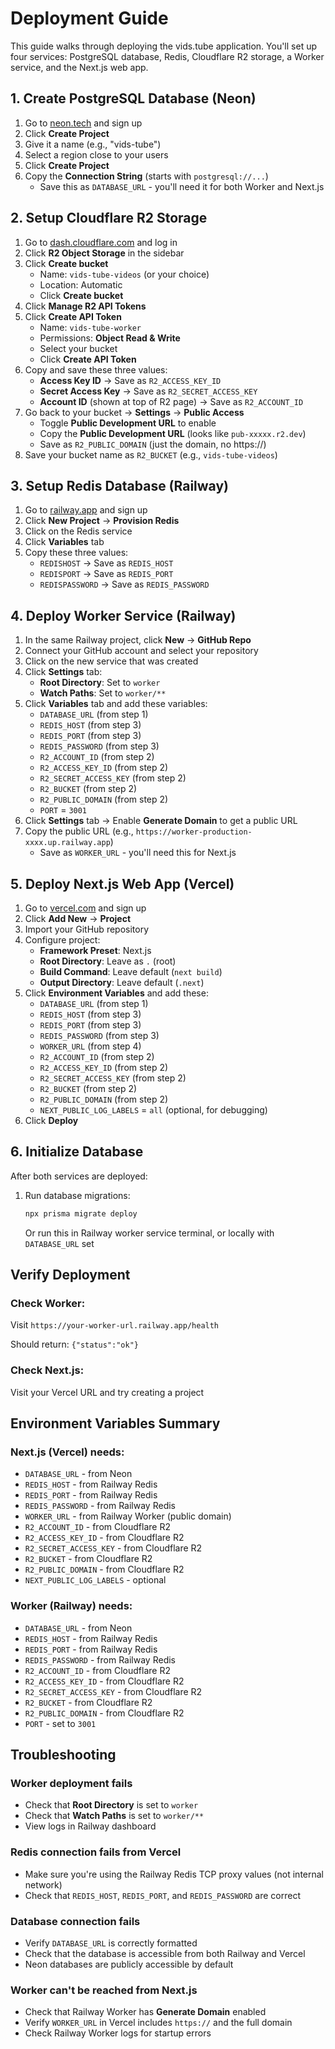 # Deployment Guide

This guide walks through deploying the vids.tube application. You'll set up four services: PostgreSQL database, Redis, Cloudflare R2 storage, a Worker service, and the Next.js web app.

## 1. Create PostgreSQL Database (Neon)

1. Go to [neon.tech](https://neon.tech) and sign up
2. Click **Create Project**
3. Give it a name (e.g., "vids-tube")
4. Select a region close to your users
5. Click **Create Project**
6. Copy the **Connection String** (starts with `postgresql://...`)
   - Save this as `DATABASE_URL` - you'll need it for both Worker and Next.js

## 2. Setup Cloudflare R2 Storage

1. Go to [dash.cloudflare.com](https://dash.cloudflare.com) and log in
2. Click **R2 Object Storage** in the sidebar
3. Click **Create bucket**
   - Name: `vids-tube-videos` (or your choice)
   - Location: Automatic
   - Click **Create bucket**
4. Click **Manage R2 API Tokens**
5. Click **Create API Token**
   - Name: `vids-tube-worker`
   - Permissions: **Object Read & Write**
   - Select your bucket
   - Click **Create API Token**
6. Copy and save these three values:
   - **Access Key ID** → Save as `R2_ACCESS_KEY_ID`
   - **Secret Access Key** → Save as `R2_SECRET_ACCESS_KEY`
   - **Account ID** (shown at top of R2 page) → Save as `R2_ACCOUNT_ID`
7. Go back to your bucket → **Settings** → **Public Access**
   - Toggle **Public Development URL** to enable
   - Copy the **Public Development URL** (looks like `pub-xxxxx.r2.dev`)
   - Save as `R2_PUBLIC_DOMAIN` (just the domain, no https://)
8. Save your bucket name as `R2_BUCKET` (e.g., `vids-tube-videos`)

## 3. Setup Redis Database (Railway)

1. Go to [railway.app](https://railway.app) and sign up
2. Click **New Project** → **Provision Redis**
3. Click on the Redis service
4. Click **Variables** tab
5. Copy these three values:
   - `REDISHOST` → Save as `REDIS_HOST`
   - `REDISPORT` → Save as `REDIS_PORT`
   - `REDISPASSWORD` → Save as `REDIS_PASSWORD`

## 4. Deploy Worker Service (Railway)

1. In the same Railway project, click **New** → **GitHub Repo**
2. Connect your GitHub account and select your repository
3. Click on the new service that was created
4. Click **Settings** tab:
   - **Root Directory**: Set to `worker`
   - **Watch Paths**: Set to `worker/**`
5. Click **Variables** tab and add these variables:
   - `DATABASE_URL` (from step 1)
   - `REDIS_HOST` (from step 3)
   - `REDIS_PORT` (from step 3)
   - `REDIS_PASSWORD` (from step 3)
   - `R2_ACCOUNT_ID` (from step 2)
   - `R2_ACCESS_KEY_ID` (from step 2)
   - `R2_SECRET_ACCESS_KEY` (from step 2)
   - `R2_BUCKET` (from step 2)
   - `R2_PUBLIC_DOMAIN` (from step 2)
   - `PORT` = `3001`
6. Click **Settings** tab → Enable **Generate Domain** to get a public URL
7. Copy the public URL (e.g., `https://worker-production-xxxx.up.railway.app`)
   - Save as `WORKER_URL` - you'll need this for Next.js

## 5. Deploy Next.js Web App (Vercel)

1. Go to [vercel.com](https://vercel.com) and sign up
2. Click **Add New** → **Project**
3. Import your GitHub repository
4. Configure project:
   - **Framework Preset**: Next.js
   - **Root Directory**: Leave as `.` (root)
   - **Build Command**: Leave default (`next build`)
   - **Output Directory**: Leave default (`.next`)
5. Click **Environment Variables** and add these:
   - `DATABASE_URL` (from step 1)
   - `REDIS_HOST` (from step 3)
   - `REDIS_PORT` (from step 3)
   - `REDIS_PASSWORD` (from step 3)
   - `WORKER_URL` (from step 4)
   - `R2_ACCOUNT_ID` (from step 2)
   - `R2_ACCESS_KEY_ID` (from step 2)
   - `R2_SECRET_ACCESS_KEY` (from step 2)
   - `R2_BUCKET` (from step 2)
   - `R2_PUBLIC_DOMAIN` (from step 2)
   - `NEXT_PUBLIC_LOG_LABELS` = `all` (optional, for debugging)
6. Click **Deploy**

## 6. Initialize Database

After both services are deployed:

1. Run database migrations:
   ```bash
   npx prisma migrate deploy
   ```
   Or run this in Railway worker service terminal, or locally with `DATABASE_URL` set

## Verify Deployment

### Check Worker:
Visit `https://your-worker-url.railway.app/health`

Should return: `{"status":"ok"}`

### Check Next.js:
Visit your Vercel URL and try creating a project

## Environment Variables Summary

### Next.js (Vercel) needs:
- `DATABASE_URL` - from Neon
- `REDIS_HOST` - from Railway Redis
- `REDIS_PORT` - from Railway Redis
- `REDIS_PASSWORD` - from Railway Redis
- `WORKER_URL` - from Railway Worker (public domain)
- `R2_ACCOUNT_ID` - from Cloudflare R2
- `R2_ACCESS_KEY_ID` - from Cloudflare R2
- `R2_SECRET_ACCESS_KEY` - from Cloudflare R2
- `R2_BUCKET` - from Cloudflare R2
- `R2_PUBLIC_DOMAIN` - from Cloudflare R2
- `NEXT_PUBLIC_LOG_LABELS` - optional

### Worker (Railway) needs:
- `DATABASE_URL` - from Neon
- `REDIS_HOST` - from Railway Redis
- `REDIS_PORT` - from Railway Redis
- `REDIS_PASSWORD` - from Railway Redis
- `R2_ACCOUNT_ID` - from Cloudflare R2
- `R2_ACCESS_KEY_ID` - from Cloudflare R2
- `R2_SECRET_ACCESS_KEY` - from Cloudflare R2
- `R2_BUCKET` - from Cloudflare R2
- `R2_PUBLIC_DOMAIN` - from Cloudflare R2
- `PORT` - set to `3001`

## Troubleshooting

### Worker deployment fails
- Check that **Root Directory** is set to `worker`
- Check that **Watch Paths** is set to `worker/**`
- View logs in Railway dashboard

### Redis connection fails from Vercel
- Make sure you're using the Railway Redis TCP proxy values (not internal network)
- Check that `REDIS_HOST`, `REDIS_PORT`, and `REDIS_PASSWORD` are correct

### Database connection fails
- Verify `DATABASE_URL` is correctly formatted
- Check that the database is accessible from both Railway and Vercel
- Neon databases are publicly accessible by default

### Worker can't be reached from Next.js
- Check that Railway Worker has **Generate Domain** enabled
- Verify `WORKER_URL` in Vercel includes `https://` and the full domain
- Check Railway Worker logs for startup errors
